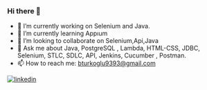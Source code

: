 ### Hi there 👋


- 🔭 I’m currently working on Selenium and Java.
- 🌱 I’m currently learning Appıum 
- 👯 I’m looking to collaborate on Selenium,Api,Java
- 💬 Ask me about  Java, PostgreSQL , Lambda, HTML-CSS, JDBC, Selenium, STLC, SDLC, API, Jenkins, Cucumber , Postman.
- 📫 How to reach me: bturkoglu9393@gmail.com



[![linkedin](https://img.shields.io/badge/Linkedin-000000?style=for-the-badge&logo=Linkedin&logoColor=white)](https://www.linkedin.com/in/busra-turkoglu/)



